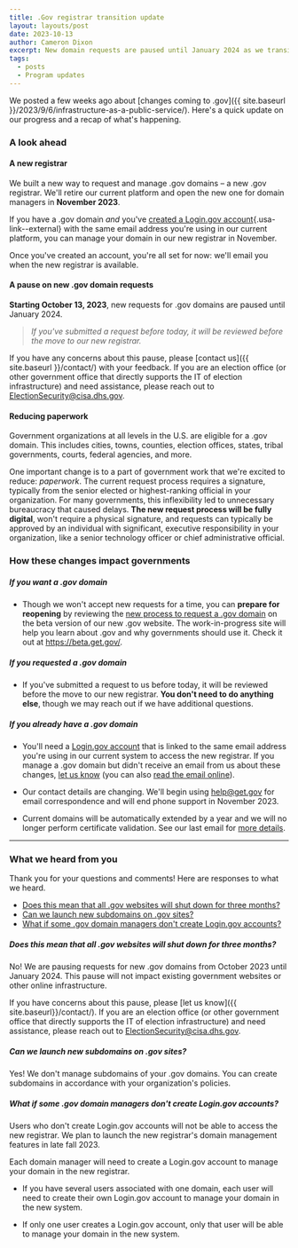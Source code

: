 ```yaml
---
title: .Gov registrar transition update
layout: layouts/post
date: 2023-10-13
author: Cameron Dixon
excerpt: New domain requests are paused until January 2024 as we transition to new infrastructure.
tags:
  - posts
  - Program updates
---
```


We posted a few weeks ago about [changes coming to .gov]({{ site.baseurl }}/2023/9/6/infrastructure-as-a-public-service/). Here's a quick update on our progress and a recap of what's happening.

### A look ahead

#### A new registrar

We built a new way to request and manage .gov domains – a new .gov registrar. We'll retire our current platform and open the new one for domain managers in **November 2023**.

If you have a .gov domain *and* you've [created a Login.gov account](https://www.login.gov/create-an-account/){.usa-link--external} with the same email address you're using in our current platform, you can manage your domain in our new registrar in November. 

Once you've created an account, you're all set for now: we'll email you when the new registrar is available.

#### A pause on new .gov domain requests

**Starting October 13, 2023**, new requests for .gov domains are paused until January 2024. 

> *If you've submitted a request before today, it will be reviewed before the move to our new registrar.*

If you have any concerns about this pause, please [contact us]({{ site.baseurl }}/contact/) with your feedback. If you are an election office (or other government office that directly supports the IT of election infrastructure) and need assistance, please reach out to <ElectionSecurity@cisa.dhs.gov>.

#### Reducing paperwork

Government organizations at all levels in the U.S. are eligible for a .gov domain. This includes cities, towns, counties, election offices, states, tribal governments, courts, federal agencies, and more. 

One important change is to a part of government work that we're excited to reduce: *paperwork*. The current request process requires a signature, typically from the senior elected or highest-ranking official in your organization. For many governments, this inflexibility led to unnecessary bureaucracy that caused delays. **The new request process will be fully digital**, won't require a physical signature, and requests can typically be approved by an individual with significant, executive responsibility in your organization, like a senior technology officer or chief administrative official.

### How these changes impact governments 

##### *If you want a .gov domain*

- Though we won't accept new requests for a time, you can **prepare for reopening** by reviewing the [new process to request a .gov domain](/domains/before/) on the beta version of our new .gov website. The work-in-progress site will help you learn about .gov and why governments should use it. Check it out at <https://beta.get.gov/>.

##### *If you requested a .gov domain*

- If you've submitted a request to us before today, it will be reviewed before the move to our new registrar. **You don't need to do anything else**, though we may reach out if we have additional questions.

##### *If you already have a .gov domain*

- You'll need a [Login.gov account](https://www.login.gov/create-an-account/) that is linked to the same email address you're using in our current system to access the new registrar. If you manage a .gov domain but didn't receive an email from us about these changes, [let us know](https://get.gov/help/) (you can also [read the email online](/2023/9/6/transition-email/#what-other-changes-impact-my-organization)).

- Our contact details are changing. We'll begin using <help@get.gov> for email correspondence and will end phone support in November 2023. 

- Current domains will be automatically extended by a year and we will no longer perform certificate validation. See our last email for [more details](/2023/9/6/transition-email/#what-other-changes-impact-my-organization).

- - -

### What we heard from you

Thank you for your questions and comments! Here are responses to what we heard.

* [Does this mean that all .gov websites will shut down for three months?](#does-this-mean-that-all-gov-websites-will-shut-down-for-three-months)
* [Can we launch new subdomains on .gov sites?](#can-we-launch-new-subdomains-on-gov-sites)
* [What if some .gov domain managers don't create Login.gov accounts?](#what-if-some-gov-domain-managers-dont-create-logingov-accounts)

##### Does this mean that all .gov websites will shut down for three months?

No! We are pausing requests for new .gov domains from October 2023 until January 2024. This pause will not impact existing government websites or other online infrastructure.

If you have concerns about this pause, please [let us know]({{ site.baseurl}}/contact/). If you are an election office (or other government office that directly supports the IT of election infrastructure) and need assistance, please reach out to <ElectionSecurity@cisa.dhs.gov>.

##### Can we launch new subdomains on .gov sites?

Yes! We don't manage subdomains of your .gov domains. You can create subdomains in accordance with your organization's policies.

##### What if some .gov domain managers don't create Login.gov accounts?

Users who don't create Login.gov accounts will not be able to access the new registrar. We plan to launch the new registrar's domain management features in late fall 2023.

Each domain manager will need to create a Login.gov account to manage your domain in the new registrar.

- If you have several users associated with one domain, each user will need to create their own Login.gov account to manage your domain in the new system.

- If only one user creates a Login.gov account, only that user will be able to manage your domain in the new system.
